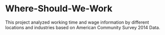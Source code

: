 # Where-Should-We-Work
This project analyzed working time and wage information by different locations and industries based on American Community Survey 2014 Data.
